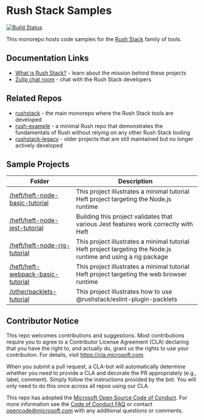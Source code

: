 # Rush Stack Samples

[![Build Status](https://dev.azure.com/RushStack/GitHubProjects/_apis/build/status/rushstack/rushstack-samples%20CI%20Build?branchName=main)](https://dev.azure.com/RushStack/GitHubProjects/_build/latest?definitionId=22&branchName=main)

This monorepo hosts code samples for the [Rush Stack](https://rushstack.io/) family of tools.

## Documentation Links

- [What is Rush Stack?](https://rushstack.io/) - learn about the mission behind these projects
- [Zulip chat room](https://rushstack.zulipchat.com/) - chat with the Rush Stack developers

## Related Repos

- [rushstack](https://github.com/microsoft/rushstack) - the main monorepo where the Rush Stack tools are developed
- [rush-example](https://github.com/microsoft/rush-example) - a minimal Rush repo that demonstrates the fundamentals
  of Rush without relying on any other Rush Stack tooling
- [rushstack-legacy](https://github.com/microsoft/rushstack-legacy) - older projects that are still maintained
  but no longer actively developed

## Sample Projects

<!-- GENERATED PROJECT SUMMARY START -->

<!-- the table below was generated using the ./repo-scripts/repo-toolbox script -->

| Folder                                                                   | Description                                                                                                    |
| ------------------------------------------------------------------------ | -------------------------------------------------------------------------------------------------------------- |
| [/heft/heft-node-basic-tutorial](./heft/heft-node-basic-tutorial/)       | This project illustrates a minimal tutorial Heft project targeting the Node.js runtime                         |
| [/heft/heft-node-jest-tutorial](./heft/heft-node-jest-tutorial/)         | Building this project validates that various Jest features work correctly with Heft                            |
| [/heft/heft-node-rig-tutorial](./heft/heft-node-rig-tutorial/)           | This project illustrates a minimal tutorial Heft project targeting the Node.js runtime and using a rig package |
| [/heft/heft-webpack-basic-tutorial](./heft/heft-webpack-basic-tutorial/) | This project illustrates a minimal tutorial Heft project targeting the web browser runtime                     |
| [/other/packlets-tutorial](./other/packlets-tutorial/)                   | This project illustrates how to use @rushstack/eslint-plugin-packlets                                          |

<!-- GENERATED PROJECT SUMMARY END -->

## Contributor Notice

This repo welcomes contributions and suggestions. Most contributions require you to agree to a
Contributor License Agreement (CLA) declaring that you have the right to, and actually do, grant us
the rights to use your contribution. For details, visit https://cla.microsoft.com.

When you submit a pull request, a CLA-bot will automatically determine whether you need to provide
a CLA and decorate the PR appropriately (e.g., label, comment). Simply follow the instructions
provided by the bot. You will only need to do this once across all repos using our CLA.

This repo has adopted the [Microsoft Open Source Code of Conduct](https://opensource.microsoft.com/codeofconduct/).
For more information see the [Code of Conduct FAQ](https://opensource.microsoft.com/codeofconduct/faq/) or
contact [opencode@microsoft.com](mailto:opencode@microsoft.com) with any additional questions or comments.
